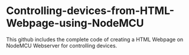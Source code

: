 # Controlling-devices-from-HTML-Webpage-using-NodeMCU
This github includes the complete code of creating a HTML Webpage on NodeMCU Webserver for controlling devices.
